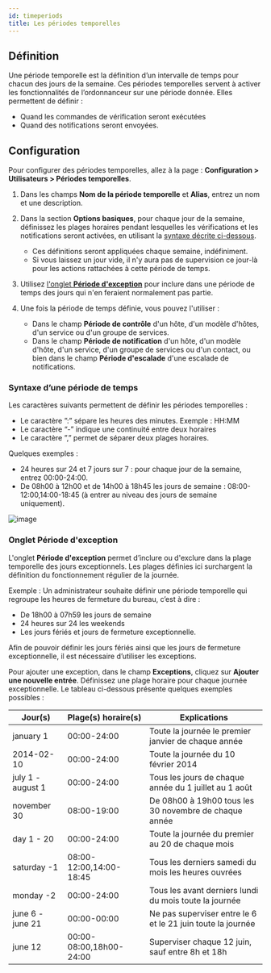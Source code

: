 ```yaml
---
id: timeperiods
title: Les périodes temporelles
---
```


## Définition

Une période temporelle est la définition d’un intervalle de temps pour chacun des jours de la semaine. Ces périodes temporelles servent à activer les fonctionnalités de l’ordonnanceur sur une période donnée. Elles permettent de définir :

* Quand les commandes de vérification seront exécutées
* Quand des notifications seront envoyées.

## Configuration

Pour configurer des périodes temporelles, allez à la page : **Configuration > Utilisateurs > Périodes temporelles**.

1. Dans les champs **Nom de la période temporelle** et **Alias**, entrez un nom et une description.
2. Dans la section **Options basiques**, pour chaque jour de la semaine, définissez les plages horaires pendant lesquelles les vérifications et les notifications seront activées, en utilisant la [syntaxe décrite ci-dessous](#syntaxe-dune-période-de-temps). 

    - Ces définitions seront appliquées chaque semaine, indéfiniment.
    - Si vous laissez un jour vide, il n'y aura pas de supervision ce jour-là pour les actions rattachées à cette période de temps.

3. Utilisez [l'onglet **Période d'exception**](#onglet-période-dexception) pour inclure dans une période de temps des jours qui n'en feraient normalement pas partie.

4. Une fois la période de temps définie, vous pouvez l'utiliser :

    - Dans le champ **Période de contrôle** d'un hôte, d'un modèle d'hôtes, d'un service ou d'un groupe de services.
    - Dans le champ **Période de notification** d'un hôte, d'un modèle d'hôte, d'un service, d'un groupe de services ou d'un contact, ou bien dans le champ **Période d'escalade** d'une escalade de notifications.

### Syntaxe d’une période de temps

Les caractères suivants permettent de définir les périodes temporelles :

* Le caractère ”:” sépare les heures des minutes. Exemple : HH:MM
* Le caractère “-” indique une continuité entre deux horaires
* Le caractère ”,” permet de séparer deux plages horaires.

Quelques exemples :

* 24 heures sur 24 et 7 jours sur 7 : pour chaque jour de la semaine, entrez 00:00-24:00.
* De 08h00 à 12h00 et de 14h00 à 18h45 les jours de semaine : 08:00-12:00,14:00-18:45 (à entrer au niveau des jours de semaine uniquement).

![image](../../assets/configuration/05timeperiod.png)

### Onglet Période d'exception

L'onglet **Période d'exception** permet d’inclure ou d'exclure dans la plage temporelle des jours exceptionnels. Les plages définies ici surchargent la définition du fonctionnement régulier de la journée.

Exemple : Un administrateur souhaite définir une période temporelle qui regroupe les heures de fermeture du bureau, c’est à dire :

* De 18h00 à 07h59 les jours de semaine
* 24 heures sur 24 les weekends
* Les jours fériés et jours de fermeture exceptionnelle.

Afin de pouvoir définir les jours fériés ainsi que les jours de fermeture exceptionnelle, il est nécessaire d’utiliser les exceptions.

Pour ajouter une exception, dans le champ **Exceptions**, cliquez sur **Ajouter une nouvelle entrée**. Définissez une plage horaire pour chaque
journée exceptionnelle. Le tableau ci-dessous présente quelques exemples
possibles :

| Jour(s)           | Plage(s) horaire(s)     | Explications                                                 |
| ----------------- | ----------------------- | ------------------------------------------------------------ |
| january 1         | 00:00-24:00             | Toute la journée le premier janvier de chaque année          |
| 2014-02-10        | 00:00-24:00             | Toute la journée du 10 février 2014                          |
| july 1 - august 1 | 00:00-24:00             | Tous les jours de chaque année du 1 juillet au 1 août        |
| november 30       | 08:00-19:00             | De 08h00 à 19h00 tous les 30 novembre de chaque année        |
| day 1 - 20        | 00:00-24:00             | Toute la journée du premier au 20 de chaque mois             |
| saturday -1       | 08:00-12:00,14:00-18:45 | Tous les derniers samedi du mois les heures ouvrées          |
| monday -2         | 00:00-24:00             | Tous les avant derniers lundi du mois toute la journée       |
| june 6 - june 21  | 00:00-00:00             | Ne pas superviser entre le 6 et le 21 juin toute la journée  |
| june 12           | 00:00-08:00,18h00-24:00 | Superviser chaque 12 juin, sauf entre 8h et 18h              |
